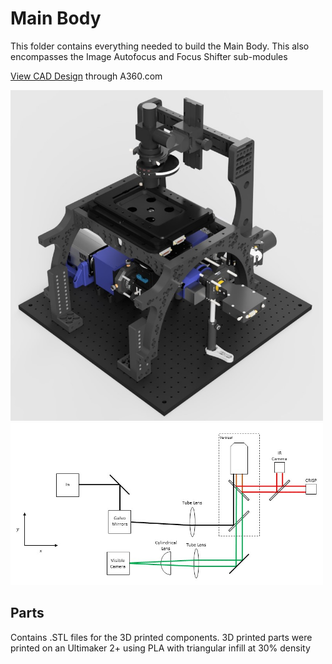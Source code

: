 # Main Body

This folder contains everything needed to build the Main Body. This also encompasses the Image Autofocus and Focus Shifter sub-modules

<a href="https://a360.co/3p1nkNR">View CAD Design</a> through A360.com

<img src="Microscope-body.jpg" width="500">
<img src="Line_MainBody.jpg" width="500">

## Parts

Contains .STL files for the 3D printed components. 3D printed parts were printed on an Ultimaker 2+ using PLA with triangular infill at 30% density
